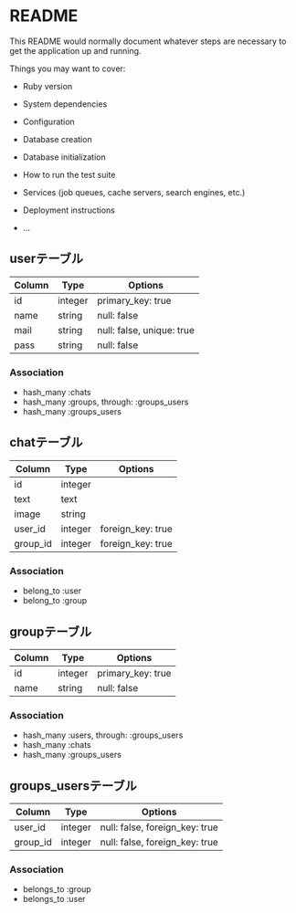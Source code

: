 # README

This README would normally document whatever steps are necessary to get the
application up and running.

Things you may want to cover:

* Ruby version

* System dependencies

* Configuration

* Database creation

* Database initialization

* How to run the test suite

* Services (job queues, cache servers, search engines, etc.)

* Deployment instructions

* ...

## userテーブル
|Column|Type|Options|
|------|----|-------|
|id|integer|primary_key: true|
|name|string|null: false|
|mail|string|null: false, unique: true|
|pass|string|null: false|
### Association
- hash_many :chats
- hash_many :groups, through: :groups_users
- hash_many :groups_users

## chatテーブル
|Column|Type|Options|
|------|----|-------|
|id|integer|
|text|text|
|image|string|
|user_id|integer|foreign_key: true|
|group_id|integer|foreign_key: true|
### Association
- belong_to :user
- belong_to :group

## groupテーブル
|Column|Type|Options|
|------|----|-------|
|id|integer|primary_key: true|
|name|string|null: false|
### Association
- hash_many :users, through: :groups_users
- hash_many :chats
- hash_many :groups_users

## groups_usersテーブル
|Column|Type|Options|
|------|----|-------|
|user_id|integer|null: false, foreign_key: true|
|group_id|integer|null: false, foreign_key: true|
### Association
- belongs_to :group
- belongs_to :user

